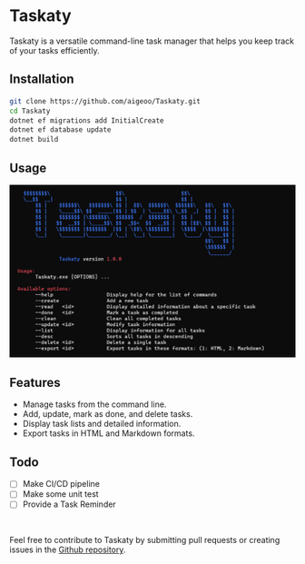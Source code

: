 # Taskaty

Taskaty is a versatile command-line task manager that helps you keep track of your tasks efficiently.

## Installation
```sh
git clone https://github.com/aigeoo/Taskaty.git
cd Taskaty
dotnet ef migrations add InitialCreate
dotnet ef database update
dotnet build
```

## Usage
![Help View](.github/images/help-view.png)

## Features
- Manage tasks from the command line.
- Add, update, mark as done, and delete tasks.
- Display task lists and detailed information.
- Export tasks in HTML and Markdown formats.

## Todo
- [ ] Make CI/CD pipeline
- [ ] Make some unit test
- [ ] Provide a Task Reminder

<br>

Feel free to contribute to Taskaty by submitting pull requests or creating issues in the [Github repository](https://github.com/aigeoo/Taskaty).
